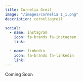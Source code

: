 ```yaml
---
title: Cornelia Greil
image: "/images/cornelia 1_1.png"
description: corneliagreil

social:
  - name: instagram
    icon: fa-brands fa-instagram
    link: 

  - name: linkedin
    icon: fa-brands fa-linkedin
    link: 
---
```


Coming Soon
